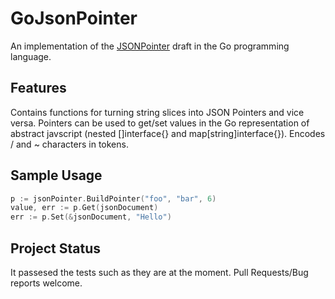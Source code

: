 GoJsonPointer
=============

An implementation of the [JSONPointer][#jsonpointer] draft in the Go programming language.


Features
--------
Contains functions for turning string slices into JSON Pointers and vice versa.
Pointers can be used to get/set values in the Go representation of abstract javscript (nested []interface{} and map[string]interface{}).
Encodes / and ~ characters in tokens.

Sample Usage
------------
```go
p := jsonPointer.BuildPointer("foo", "bar", 6)
value, err := p.Get(jsonDocument)
err := p.Set(&jsonDocument, "Hello")
```

Project Status
--------------
It passesed the tests such as they are at the moment.
Pull Requests/Bug reports welcome.


[#jsonpointer]:http://tools.ietf.org/html/draft-ietf-appsawg-json-pointer-08
